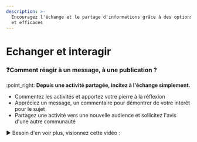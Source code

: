 ```yaml
---
description: >-
  Encouragez l'échange et le partage d'informations grâce à des options simples
  et efficaces
---
```


# Echanger et interagir

### :question:Comment réagir à un message, à une publication ?

:point\_right: **Depuis une activité partagée, incitez à l'échange simplement.**

* Commentez les activités et apportez votre pierre à la réflexion
* Appréciez un message, un commentaire pour démontrer de votre intérêt pour le sujet
* Partagez une activité vers une nouvelle audience et sollicitez l'avis d'une autre communauté

▶ Besoin d'en voir plus, visionnez cette vidéo :&#x20;
